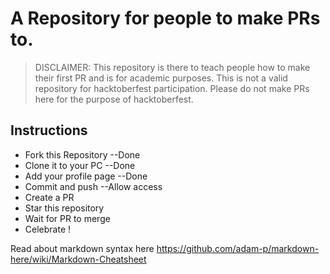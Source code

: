 # A Repository for people to make PRs to.

> DISCLAIMER: This repository is there to teach people how to make their first PR and is for academic purposes. This is not a valid repository for hacktoberfest participation. Please do not make PRs here for the purpose of hacktoberfest.

## Instructions

- Fork this Repository --Done
- Clone it to your PC --Done
- Add your profile page --Done
- Commit and push --Allow access
- Create a PR
- Star this repository
- Wait for PR to merge
- Celebrate ! 


Read about markdown syntax here
https://github.com/adam-p/markdown-here/wiki/Markdown-Cheatsheet
 
